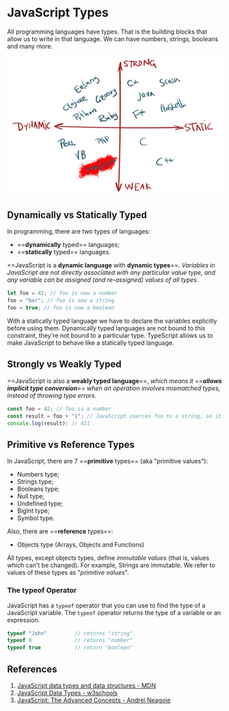 # JavaScript Types

All programming languages have types. That is the building blocks that allow us to write in that language. We can have numbers, strings, booleans and many more. 

![programming_types](../../img/programming_types.jpg)

## Dynamically vs Statically Typed

In programming, there are two types of languages: 

- ==**dynamically** typed== languages;
- ==**statically** typed== languages.

==JavaScript is a **dynamic language** with **dynamic types**==. _Variables in JavaScript are not directly associated with any particular value type, and any variable can be assigned (and re-assigned) values of all types_.

```js
let foo = 42; // foo is now a number
foo = "bar"; // foo is now a string
foo = true; // foo is now a boolean
```

With a statically typed language we have to declare the variables explicitly before using them. Dynamically typed languages are not bound to this constraint, they're not bound to a particular type. TypeScript allows us to make JavaScript to behave like a statically typed language.

## Strongly vs Weakly Typed 

==JavaScript is also a **weakly typed language**==, _which means it ==**allows implicit type conversion**== when an operation involves mismatched types, instead of throwing type errors_.

```js
const foo = 42; // foo is a number
const result = foo + "1"; // JavaScript coerces foo to a string, so it can be concatenated with the other operand
console.log(result); // 421
```

## Primitive vs Reference Types

In JavaScript, there are 7 ==**primitive** types== (aka "primitive values"):

- Numbers type;
- Strings type;
- Booleans type;
- Null type;
- Undefined type;
- BigInt type;
- Symbol type.

Also, there are ==**reference** types==:

- Objects type (Arrays, Objects and Functions)

All types, except objects types, define _immutable values_ (that is, values which can't be changed). For example, Strings are immutable. We refer to values of these types as "*primitive values*".

### The typeof Operator

JavaScript has a `typeof` operator that you can use to find the type of a JavaScript variable. The `typeof` operator returns the type of a variable or an expression.

```js
typeof "John"         // returns "string"
typeof 0              // returns "number"
typeof true           // return "boolean"
```

## References

1. [JavaScript data types and data structures - MDN](https://developer.mozilla.org/en-US/docs/Web/JavaScript/Data_structures)
2. [JavaScript Data Types - w3schools](https://www.w3schools.com/js/js_datatypes.asp)
3. [JavaScript: The Advanced Concepts - Andrei Neagoie](https://www.udemy.com/course/advanced-javascript-concepts/)